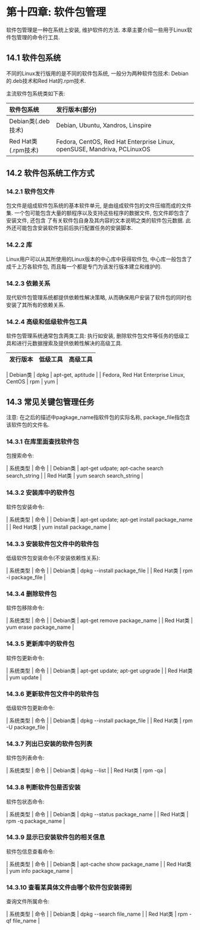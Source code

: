 # 第十四章: 软件包管理 #

软件包管理是一种在系统上安装, 维护软件的方法. 本章主要介绍一些用于Linux软件包管理的命令行工具.

## 14.1 软件包系统 ##

不同的Linux发行版用的是不同的软件包系统, 一般分为两种软件包技术: Debian的.deb技术和Red Hat的.rpm技术.

主流软件包系统类如下表:

| 软件包系统 | 发行版本(部分) |
|:--|:--|
| Debian类(.deb技术) | Debian, Ubuntu, Xandros, Linspire |
| Red Hat类(.rpm技术) | Fedora, CentOS, Red Hat Enterprise Linux, openSUSE, Mandriva, PCLinuxOS |

## 14.2 软件包系统工作方式 ##

### 14.2.1 软件包文件 ###

包文件是组成软件包系统的基本软件单元, 是由组成软件包的文件压缩而成的文件集. 一个包可能包含大量的额程序以及支持这些程序的数据文件, 包文件即包含了安装文件, 还包含
了有关软件包自身及其内容的文本说明之类的软件包元数据. 此外还可能包含安装软件包前后执行配置任务的安装脚本.

### 14.2.2 库 ###

Linux用户可以从其所使用的Linux版本的中心库中获得软件包, 中心库一般包含了成千上万各软件包, 而且每一个都是专门为该发行版本建立和维护的.

### 14.2.3 依赖关系 ###

现代软件包管理系统都提供依赖性解决策略, 从而确保用户安装了软件包的同时也安装了其所有的依赖关系.

### 14.2.4 高级和低级软件包工具 ###

软件包管理系统通常包含两类工具: 执行如安装, 删除软件包文件等任务的低级工具和进行元数据搜索及提供依赖性解决的高级工具.

| 发行版本 | 低级工具 | 高级工具 |
|:--|:--|:--|

| Debian类 | dpkg | apt-get, aptitude |
| Fedora, Red Hat Enterprise Linux, CentOS | rpm | yum |

## 14.3 常见关键包管理任务 ##

注意: 在之后的描述中pagkage\_name指软件包的实际名称, package\_file指包含该软件包的文件名.

### 14.3.1 在库里面查找软件包 ###

包搜索命令:

| 系统类型 | 命令 |
| Debian类 | apt-get udpate; apt-cache search search_string |
| Red Hat类 | yum search search_string |

### 14.3.2 安装库中的软件包 ###

软件包安装命令:

| 系统类型 | 命令 |
| Debian类 | apt-get update; apt-get install package_name |
| Red Hat类 | yum install package_name |

### 14.3.3 安装软件包文件中的软件包 ###

低级软件包安装命令(不安装依赖性关系):

| 系统类型 | 命令 |
| Debian类 | dpkg --install package_file |
| Red Hat类 | rpm -i package_file |

### 14.3.4 删除软件包 ###

软件包移除命令:

| 系统类型 | 命令 |
| Debian类 | apt-get remove package_name |
| Red Hat类 | yum erase package_name |

### 14.3.5 更新库中的软件包 ###

软件包更新命令:

| 系统类型 | 命令 |
| Debian类 | apt-get update; apt-get upgrade |
| Red Hat类 | yum update |

### 14.3.6 更新软件包文件中的软件包 ###

低级软件包更新命令:

| 系统类型 | 命令 |
| Debian类 | dpkg --install package_file |
| Red Hat类 | rpm -U package_file |

### 14.3.7 列出已安装的软件包列表 ###

软件包列表命令:

| 系统类型 | 命令 |
| Debian类 | dpkg --list |
| Red Hat类 | rpm -qa |

### 14.3.8 判断软件包是否安装 ###

软件包状态命令:

| 系统类型 | 命令 |
| Debian类 | dpkg --status package_name |
| Red Hat类 | rpm -q package_name |

### 14.3.9 显示已安装软件包的相关信息 ###

软件包信息查看命令:

| 系统类型 | 命令 |
| Debian类 | apt-cache show package_name |
| Red Hat类 | yum info package_name |

### 14.3.10 查看某具体文件由哪个软件包安装得到 ###

查询文件所属命令:

| 系统类型 | 命令 |
| Debian类 | dpkg --search file_name |
| Red Hat类 | rpm -qf file_name |
